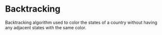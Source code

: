 # Backtracking
Backtracking algorithm used to color the states of a country without having any adjacent states with the same color.
